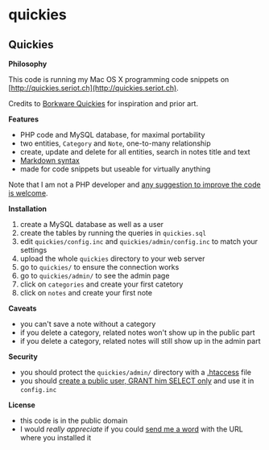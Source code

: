 # quickies

Quickies
--------

**Philosophy**

This code is running my Mac OS X programming code snippets on [http://quickies.seriot.ch](http://quickies.seriot.ch).

Credits to [Borkware Quickies](http://borkware.com/quickies/) for inspiration and prior art.

**Features**

- PHP code and MySQL database, for maximal portability
- two entities, `Category` and `Note`, one-to-many relationship
- create, update and delete for all entities, search in notes title and text
- [Markdown syntax](http://daringfireball.net/projects/markdown/basics)
- made for code snippets but useable for virtually anything

Note that I am not a PHP developer and [any suggestion to improve the code is welcome](http://seriot.ch/contact.php).

**Installation**

1. create a MySQL database as well as a user
2. create the tables by running the queries in `quickies.sql`
2. edit `quickies/config.inc` and `quickies/admin/config.inc` to match your settings
3. upload the whole `quickies` directory to your web server
4. go to `quickies/` to ensure the connection works
5. go to `quickies/admin/` to see the admin page
6. click on `categories` and create your first catetory
7. click on `notes` and create your first note

**Caveats**

- you can't save a note without a category
- if you delete a category, related notes won't show up in the public part
- if you delete a category, related notes will still show up in the admin part

**Security**

- you should protect the `quickies/admin/` directory with a [.htaccess](http://httpd.apache.org/docs/2.0/howto/htaccess.html) file
- you should [create a public user, GRANT him SELECT only](http://dev.mysql.com/doc/refman/5.1/en/adding-users.html) and use it in `config.inc`

**License**

- this code is in the public domain
- I would *really appreciate* if you could [send me a word](http://seriot.ch/contact.php) with the URL where you installed it
